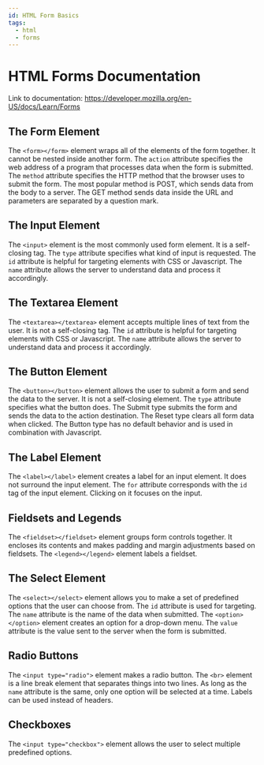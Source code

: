 ```yaml
---
id: HTML Form Basics
tags:
  - html
  - forms
---
```


# HTML Forms Documentation

Link to documentation: https://developer.mozilla.org/en-US/docs/Learn/Forms

## The Form Element

The `<form></form>` element wraps all of the elements of the form together. It cannot be nested inside another form. The `action` attribute specifies the web address of a program that processes data when the form is submitted. The `method` attribute specifies the HTTP method that the browser uses to submit the form. The most popular method is POST, which sends data from the body to a server. The GET method sends data inside the URL and parameters are separated by a question mark.

## The Input Element

The `<input>` element is the most commonly used form element. It is a self-closing tag. The `type` attribute specifies what kind of input is requested. The `id` attribute is helpful for targeting elements with CSS or Javascript. The `name` attribute allows the server to understand data and process it accordingly.

## The Textarea Element

The `<textarea></textarea>` element accepts multiple lines of text from the user. It is not a self-closing tag. The `id` attribute is helpful for targeting elements with CSS or Javascript. The `name` attribute allows the server to understand data and process it accordingly.

## The Button Element

The `<button></button>` element allows the user to submit a form and send the data to the server. It is not a self-closing element. The `type` attribute specifies what the button does. The Submit type submits the form and sends the data to the action destination. The Reset type clears all form data when clicked. The Button type has no default behavior and is used in combination with Javascript.

## The Label Element

The `<label></label>` element creates a label for an input element. It does not surround the input element. The `for` attribute corresponds with the `id` tag of the input element. Clicking on it focuses on the input.

## Fieldsets and Legends

The `<fieldset></fieldset>` element groups form controls together. It encloses its contents and makes padding and margin adjustments based on fieldsets. The `<legend></legend>` element labels a fieldset.

## The Select Element

The `<select></select>` element allows you to make a set of predefined options that the user can choose from. The `id` attribute is used for targeting. The `name` attribute is the name of the data when submitted. The `<option></option>` element creates an option for a drop-down menu. The `value` attribute is the value sent to the server when the form is submitted.

## Radio Buttons

The `<input type="radio">` element makes a radio button. The `<br>` element is a line break element that separates things into two lines. As long as the `name` attribute is the same, only one option will be selected at a time. Labels can be used instead of headers.

## Checkboxes

The `<input type="checkbox">` element allows the user to select multiple predefined options.